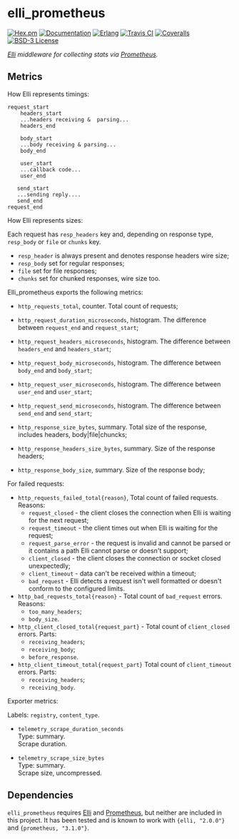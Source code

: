 # elli_prometheus

[![Hex.pm][hex badge]][hex package]
[![Documentation][docs badge]][docs]
[![Erlang][erlang badge]][erlang downloads]
[![Travis CI][build badge]][travis link]
[![Coveralls][coverage badge]][coveralls link]
[![BSD-3 License][license badge]](LICENSE)

*[Elli][] middleware for collecting stats via [Prometheus][].*

## Metrics

How Elli represents timings:

```
request_start
    headers_start
    ...headers receiving &  parsing...
    headers_end

    body_start
    ...body receiving & parsing...
    body_end

    user_start
    ...callback code...
    user_end

   send_start
   ...sending reply....
   send_end
request_end
```

How Elli represents sizes:

Each request has `resp_headers` key and, depending on
response type, `resp_body` or `file` or `chunks` key.

- `resp_header` is always present and denotes response headers wire size;
- `resp_body` set for regular responses;
- `file` set for file responses;
- `chunks` set for chunked responses, wire size too.

Elli_prometheus exports the following metrics:

- `http_requests_total`, counter. Total count of requests;
- `http_request_duration_microseconds`, histogram. The difference between
   `request_end` and `request_start`;
- `http_request_headers_microseconds`, histogram. The difference between
  `headers_end` and `headers_start`;
- `http_request_body_microseconds`, histogram. The difference between
  `body_end` and `body_start`;
- `http_request_user_microseconds`, histogram. The difference between
  `user_end` and `user_start`;
- `http_request_send_microseconds`, histogram. The difference between
  `send_end` and `send_start`;

- `http_response_size_bytes`, summary. Total size of the response, includes
  headers, body|file|chuncks;
- `http_response_headers_size_bytes`, summary. Size of the response headers;
- `http_response_body_size`, summary.
  Size of the response body;

For failed requests:
- `http_requests_failed_total{reason}`, Total count of failed requests. Reasons:
  - `request_closed` - the client closes the connection when Elli is waiting for
  the next request;
  - `request_timeout` - the client times out when Elli is waiting for the request;
  - `request_parse_error` - the request is invalid and cannot be parsed or it
  contains a path Elli cannot parse or doesn't support;
  - `client_closed` - the client closes the connection or socket closed
  unexpectedly;
  - `client_timeout` - data can't be received within a timeout;
  - `bad_request` - Elli detects a request isn't well formatted or doesn't conform
  to the configured limits.
- `http_bad_requests_total{reason}` - Total count of `bad_request` errors.
  Reasons:
  - `too_many_headers`;
  - `body_size`.
- `http_client_closed_total{request_part}` - Total count of `client_closed` errors.
   Parts:
   - `receiving_headers`;
   - `receiving_body`;
   - `before_response`.
- `http_client_timeout_total{request_part}` Total count of `client_timeout` errors.
  Parts:
   - `receiving_headers`;
   - `receiving_body`.
   
Exporter metrics:

Labels: `registry`, `content_type`.

* `telemetry_scrape_duration_seconds`<br />
Type: summary.<br />
Scrape duration.

* `telemetry_scrape_size_bytes`<br />
Type: summary.<br />
Scrape size, uncompressed.

## Dependencies

`elli_prometheus` requires [Elli][] and [Prometheus][], but neither are included
in this project. It has been tested and is known to work with `{elli, "2.0.0"}`
and `{prometheus, "3.1.0"}`.

[hex badge]: https://img.shields.io/hexpm/v/elli_prometheus.svg?maxAge=2592000
[hex package]: https://hex.pm/packages/elli_prometheus
[erlang badge]: https://img.shields.io/badge/erlang-%E2%89%A518.0-red.svg
[erlang downloads]: http://www.erlang.org/downloads
[build badge]: https://travis-ci.org/elli-lib/elli_prometheus.svg?branch=master
[travis link]: https://travis-ci.org/elli-lib/elli_prometheus
[docs badge]: https://img.shields.io/badge/docs-edown-green.svg
[docs]: doc/README.md
[coverage badge]: https://coveralls.io/repos/github/elli-lib/elli_prometheus/badge.svg?branch=develop
[coveralls link]: https://coveralls.io/github/elli-lib/elli_prometheus?branch=develop
[license badge]: https://img.shields.io/badge/license-BSD--3-blue.svg

[Elli]: https://github.com/elli-lib/elli
[Prometheus]: https://github.com/deadtrickster/prometheus.erl
